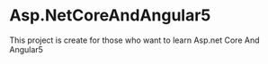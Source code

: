 # Asp.NetCoreAndAngular5
This project is create for those who want to learn Asp.net Core And Angular5

